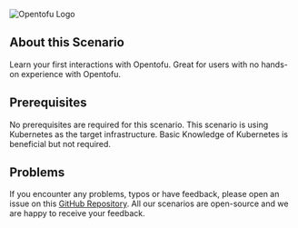 ![Opentofu Logo](https://raw.githubusercontent.com/opentofu/brand-artifacts/main/full/transparent/SVG/on-light.svg)

## About this Scenario

Learn your first interactions with Opentofu. Great for users with no hands-on experience with Opentofu.

## Prerequisites

No prerequisites are required for this scenario. This scenario is using Kubernetes as the target infrastructure. Basic Knowledge of Kubernetes is beneficial but not required.

## Problems

If you encounter any problems, typos or have feedback, please open an issue on this [GitHub Repository](https://github.com/peak-scale/koda-scenarios). All our scenarios are open-source and we are happy to receive your feedback.
